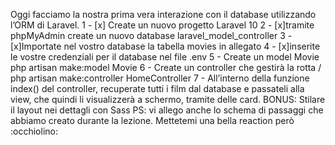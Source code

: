 Oggi facciamo la nostra prima vera interazione con il database utilizzando l’ORM di Laravel.
1 - [x] Create un nuovo progetto Laravel 10
2 - [x]tramite phpMyAdmin create un nuovo database laravel_model_controller
3 - [x]Importate nel vostro database la tabella movies in allegato
4 - [x]inserite le vostre credenziali per il database nel file .env
5 - Create un model Movie
php artisan make:model Movie
6 - Create un controller che gestirà la rotta /
php artisan make:controller HomeController
7 - All’interno della funzione index() del controller, recuperate tutti i film dal database e passateli alla view, che quindi li visualizzerà a schermo, tramite delle card.
BONUS:
Stilare il layout nei dettagli con Sass
PS: vi allego anche lo schema di passaggi che abbiamo creato durante la lezione. Mettetemi una bella reaction però  :occhiolino: